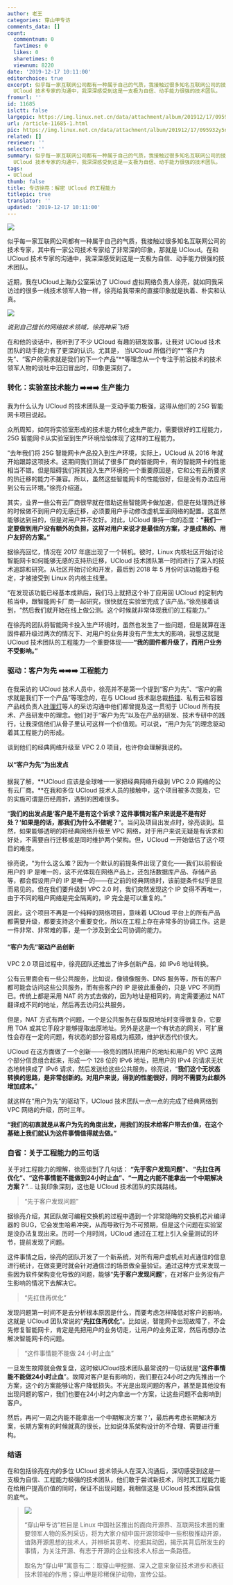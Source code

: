 ```yaml
---
author: 老王
categories: 穿山甲专访
comments_data: []
count:
  commentnum: 0
  favtimes: 0
  likes: 0
  sharetimes: 0
  viewnum: 8220
date: '2019-12-17 10:11:00'
editorchoice: true
excerpt: 似乎每一家互联网公司都有一种属于自己的气质，我接触过很多知名互联网公司的技术专家，其中有一家公司技术专家给了非常深的印象，那就是 UCloud。在和
  UCloud 技术专家的沟通中，我深深感受到这是一支极为自信、动手能力很强的技术团队。
fromurl: ''
id: 11685
islctt: false
largepic: https://img.linux.net.cn/data/attachment/album/201912/17/095932y5np5rwkkkwi4rpm.jpg
url: /article-11685-1.html
pic: https://img.linux.net.cn/data/attachment/album/201912/17/095932y5np5rwkkkwi4rpm.jpg.thumb.jpg
related: []
reviewer: ''
selector: ''
summary: 似乎每一家互联网公司都有一种属于自己的气质，我接触过很多知名互联网公司的技术专家，其中有一家公司技术专家给了非常深的印象，那就是 UCloud。在和
  UCloud 技术专家的沟通中，我深深感受到这是一支极为自信、动手能力很强的技术团队。
tags:
- UCloud
thumb: false
title: 专访徐亮：解密 UCloud 的工程能力
titlepic: true
translator: ''
updated: '2019-12-17 10:11:00'
---
```


![](/data/attachment/album/201912/17/095932y5np5rwkkkwi4rpm.jpg)


似乎每一家互联网公司都有一种属于自己的气质，我接触过很多知名互联网公司的技术专家，其中有一家公司技术专家给了非常深的印象，那就是 UCloud。在和 UCloud 技术专家的沟通中，我深深感受到这是一支极为自信、动手能力很强的技术团队。


近期，我在UCloud上海办公室采访了 UCloud 虚拟网络负责人徐亮，就如同我采访过的很多一线技术领军人物一样，徐亮给我带来的直接印象就是执着、朴实和认真。


![](/data/attachment/album/201912/17/095955h87dzxkh5weiixoi.jpg)


*说到自己擅长的网络技术领域，徐亮神采飞扬* 


在和他的谈话中，我听到了不少 UCloud 有趣的研发故事，让我对 UCloud 技术团队的动手能力有了更深的认识。尤其是， 当UCloud 所倡行的**“客户为先”、“客户的需求就是我们的下一个产品”**等理念从一个专注于前沿技术的技术领军人物的谈吐中汩汩冒出时，印象更深刻了。


### 转化：实验室技术能力 ➡️➡️➡️ 生产能力


我为什么认为 UCloud 的技术团队是一支动手能力极强，这得从他们的 25G 智能网卡项目说起。 


众所周知，如何将实验室形成的技术能力转化成生产能力，需要很好的工程能力，25G 智能网卡从实验室到生产环境恰恰体现了这样的工程能力。


“去年我们将 25G 智能网卡产品投入到生产环境，实际上，UCloud 从 2016 年就开始跟踪这项技术。这期间我们测试了很多厂商的智能网卡，有的智能网卡的性能相当不错。但是阻碍我们将其投入生产环境的一个重要原因是，它和公有云所要求的热迁移的能力不兼容。所以，虽然这些智能网卡的性能很好，但是没有办法应用到公有云环境。”徐亮介绍道。


其实，业界一些公有云厂商很早就在借助这些智能网卡做加速，但是在处理热迁移的时候做不到用户的无感迁移，必须要用户手动修改虚机里面网络的配置。这虽然能够达到目的，但是对用户并不友好。对此，UCloud 秉持一向的态度：**“我们一定要做到用户没有额外的负担，这样对用户来说才是最佳的方案，才是成熟的、用户友好的方案。”**


据徐亮回忆，情况在 2017 年底出现了一个转机。彼时，Linux 内核社区开始讨论智能网卡如何能够无感的支持热迁移，UCloud 技术团队第一时间进行了深入的技术追踪和研究。从社区开始讨论和开发，最后到 2018 年 5 月份时该功能趋于稳定，才被接受到 Linux 的内核主线里。


“在发现该功能已经基本成熟后，我们马上就把这个补丁应用回 UCloud 的定制内核当中，跟智能网卡厂商一起研究，很快就在实验室完成了该产品。”徐亮接着谈到，“然后我们就开始在线上做公测。这个时候就非常体现我们的工程能力。”


在徐亮的团队将智能网卡投入生产环境时，虽然也发生了一些问题，但是就算在连固件都升级过两次的情况下、对用户的业务并没有产生太大的影响，我想这就是 UCloud 技术团队的工程能力一个重要体现——**“我的固件都升级了，而用户业务不受影响。”**


### 驱动：客户为先 ➡️➡️➡️ 工程能力


在我采访的 UCloud 技术人员中，徐亮并不是第一个提到“客户为先”、“客户的需求就是我们下一个产品”等理念的，在与 UCloud 技术副总裁[杨镭](/article-10744-1.html)、私有云和容器产品线负责人[叶理灯](/article-10971-1.html)等人的采访沟通中他们都曾提及这一贯彻于 UCloud 所有技术、产品研发中的理念。他们对于“客户为先”以及在产品的研发、技术专研中的践行，让我深信他们从骨子里认可这样一个价值观。可以说，“用户为先”的理念驱动着其工程能力的形成。


谈到他们的经典网络升级至 VPC 2.0 项目，也许你会理解我说的。


#### 以“客户为先”为出发点


据我了解，**UCloud 应该是全球唯一一家把经典网络升级到 VPC 2.0 网络的公有云厂商。**在我和多位 UCloud 技术人员的接触中，这个项目被多次提及，它的实施可谓是历经周折，遇到的困难很多。


“**我们的出发点是‘客户是不是有这个诉求？这件事情对客户来说是不是有好处？’如果是的话，那我们为什么不做呢？**“。当问及项目出发点时，徐亮谈到。显然，如果能够透明的将经典网络升级至 VPC 网络，对于用户来说无疑是有诉求和好处，不需要自行迁移或是同时维护两个架构。但，UCloud 一开始低估了这个项目的难度。


徐亮说，“为什么这么难？因为一个默认的前提条件出现了变化——我们以前假设用户的 IP 是唯一的，这不光体现在网络产品上，还包括数据库产品、存储产品等，都会假设用户的 IP 是唯一的——在之前的经典网络时，该前提条件似乎是显而易见的。但在我们要升级到 VPC 2.0 时，我们突然发现这个 IP 变得不再唯一，由于不同的租户网络是完全隔离的，IP 完全是可以重复的。” 


因此，这个项目不再是一个纯粹的网络项目，意味着 UCloud 平台上的所有产品都需要升级，都要支持这个重要变化，所以在工程上存在非常多的协调工作。这是一件非常、非常难的事，是一个涉及到全公司协调的能力。


#### “客户为先”驱动产品创新


VPC 2.0 项目过程中，徐亮团队还推出了许多创新产品，如 IPv6 地址转换。


公有云里面会有一些公共服务，比如说，像镜像服务、DNS 服务等，所有的客户都可能会访问这些公共服务，而有些客户的 IP 是彼此重叠的，只是 VPC 不同而已。传统上都是采用 NAT 的方式去做的，因为地址是相同的，肯定需要通过 NAT 翻译成不同的地址，然后再去访问公共服务。


但是，NAT 方式有两个问题，一个是公共服务在获取原地址时变得很复杂，它要用 TOA 或其它手段才能够提取出原地址。另外是这是一个有状态的网关，可扩展性会存在一定的问题，有状态的部分容易成为瓶颈，维护状态代价很大。


UCloud 在这方面做了一个创新——徐亮的团队把用户的地址和用户的 VPC 这两个部分信息组合起来，形成一个 128 位的 IPv6 地址，把用户的 IPv4 的请求无状态地转换成了 IPv6 请求，然后发送给这些公共服务。徐亮说，“**我们这个无状态转换的思路，是非常创新的。对用户来说，得到的性能很好，同时不需要为此额外增加成本。**”


就这样在“用户为先”的驱动下，UCloud 技术团队一点一点的完成了经典网络到 VPC 网络的升级，历时三年。


**“我们的初衷就是从客户为先的角度出发，用我们的技术给客户带去价值，在这个基础上我们就认为这件事情值得就去做。”**


### 自省：关于工程能力的三句话


关于对工程能力的理解，徐亮谈到了几句话： **“先于客户发现问题”、 “先扛住再优化”、“这件事情能不能做到24小时止血”、“一周之内能不能拿出一个中期解决方案？**”… 让我印象深刻，这也是 UCloud 技术团队的实践路线。



> 
> “先于客户发现问题”
> 
> 
> 


据徐亮介绍，其团队做可编程交换机的过程中遇到一个非常隐晦的交换机芯片编译器的 BUG，它会发生哈希冲突，从而导致行为不可预期，但是这个问题在实验室是没办法复现出来。历时一个月时间，UCloud 通过在工程上引入全量测试的环节，提前发现了问题。 


这件事情之后，徐亮的团队开发了一个新系统，对所有用户虚机点对点通信的信息进行统计，在做变更时就会针对通信过的场景做全量验证。通过这种方式来发现一些因为软件架构变化导致的问题，能够“**先于客户发现问题**”，在对客户业务没有产生影响的情况下去解决它。



> 
> “先扛住再优化”
> 
> 
> 


发现问题第一时间不是去分析根本原因是什么，而要考虑怎样降低对客户的影响，这就是 UCloud 团队常说的“**先扛住再优化**”。比如说，智能网卡出现故障了，不会先修复智能网卡，肯定是先把用户的业务切走，让用户的业务正常，然后再想办法解决智能网卡的问题。 



> 
> “这件事情能不能做 24 小时止血” 
> 
> 
> 


一旦发生故障就会做复盘，这时候UCloud技术团队最常说的一句话就是“**这件事情能不能做24小时止血**”。故障对客户是有影响的，我们要在24小时之内先推出一个方案，这个的方案能够让客户降低损失。不光是出现问题的客户，甚至是其他没有出现问题的客户，我们也要在24小时之内拿出一个方案，让这些问题不会影响到客户。


然后，再问‘一周之内能不能拿出一个中期解决方案？’，最后再考虑长期解决方案，长期方案有的时候就真的很长，比如说体系架构设计的不合理、需要进行重构。 


### 结语


在和包括徐亮在内的多位 UCloud 技术领头人在深入沟通后，深切感受到这是一支极为自信、工程能力极强的技术团队，他们敢于尝试新技术，同时其工程能力能在给用户提高价值的同时，保证不出现问题，我相信这是 UCloud 技术团队自信的底气。


 



> 
> ![](/data/attachment/album/201912/17/100903yvf1r1f8ggcoioi6.png)
> 
> 
> “穿山甲专访”栏目是 Linux 中国社区推出的面向开源界、互联网技术圈的重要领军人物的系列采访，将为大家介绍中国开源领域中一些积极推动开源，谙熟开源思想的技术人，并辨析其思考、挖掘其动因，揭示其背后所发生的事情，为关注开源、有志于开源的企业和技术人标出一条路径。
> 
> 
> 取名为“穿山甲”寓意有二：取穿山甲挖掘、深入之意来象征技术进步和表征技术领袖的作用；穿山甲是珍稀保护动物，宣传公益。 
> 
> 
>